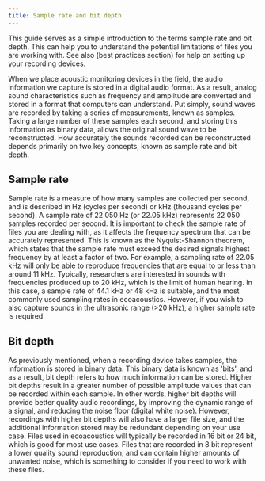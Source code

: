 ```yaml
---
title: Sample rate and bit depth
---
```


This guide serves as a simple introduction to the terms sample rate and bit
depth. This can help you to understand the potential limitations of files you
are working with. See also (best practices section) for help on setting up your
recording devices. 

When we place acoustic monitoring devices in the field, the audio information we
capture is stored in a digital audio format. As a result, analog sound
characteristics such as frequency and amplitude are converted and stored in a
format that computers can understand. Put simply, sound waves are recorded by
taking a series of measurements, known as samples. Taking a large number of
these samples each second, and storing this information as binary data, allows
the original sound wave to be reconstructed. How accurately the sounds recorded
can be reconstructed depends primarily on two key concepts, known as sample rate
and bit depth.

## Sample rate

Sample rate is a measure of how many samples are collected per second, and is
described in Hz (cycles per second) or kHz (thousand cycles per second). A
sample rate of 22 050 Hz (or 22.05 kHz) represents 22 050 samples recorded per
second. It is important to check the sample rate of files you are dealing with,
as it affects the frequency spectrum that can be accurately represented. This is
known as the Nyquist-Shannon theorem, which states that the sample rate must
exceed the desired signals highest frequency by at least a factor of two. For
example, a sampling rate of 22.05 kHz will only be able to  reproduce
frequencies that are equal to or less than around 11 kHz. Typically, researchers
are interested in sounds with frequencies produced up to 20 kHz, which is the
limit of human hearing. In this case, a sample rate of 44.1 kHz or 48 kHz is
suitable, and the most commonly used sampling rates in ecoacoustics. However, if
you wish to also capture sounds in the ultrasonic range (>20 kHz), a higher
sample rate is required. 

## Bit depth

As previously mentioned, when a recording device takes samples, the information
is stored in binary data. This binary data is known as 'bits', and as a result,
bit depth refers to how much information can be stored. Higher bit depths result
in a greater number of possible amplitude values that can be recorded within
each sample. In other words, higher bit depths will provide better quality audio
recordings, by improving the dynamic range of a signal, and reducing the noise
floor (digital white noise). However, recordings with higher bit depths will
also have a larger file size, and the additional information stored may be
redundant depending on your use case. Files used in ecoacoustics will typically
be recorded in 16 bit or 24 bit, which is good for most use cases. Files that
are recorded in 8 bit represent a lower quality sound reproduction, and can
contain higher amounts of unwanted noise, which is something to consider if you
need to work with these files.  











